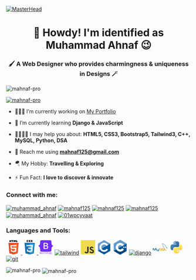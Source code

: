 [![MasterHead](https://media.licdn.com/dms/image/v2/D5616AQGYfegso-c_0w/profile-displaybackgroundimage-shrink_350_1400/profile-displaybackgroundimage-shrink_350_1400/0/1729185636760?e=1741824000&v=beta&t=YHKbDYuMdUkc0x7iWXL_BCep6R_A8C29Al-uwQjgCpc)]()

<h1 align="center">🫡 Howdy! I'm identified as Muhammad Ahnaf 😉</h1>
<h3 align="center">🖌️ A Web Designer who provides charmingness & uniqueness in Designs 🪄</h3>

<p align="left"> <img src="https://komarev.com/ghpvc/?username=mahnaf-pro&label=Profile%20views&color=0e75b6&style=flat" alt="mahnaf-pro" /> </p>

<p align="left"> <a href="https://github.com/ryo-ma/github-profile-trophy"><img src="https://github-profile-trophy.vercel.app/?username=mahnaf-pro" alt="mahnaf-pro" /></a> </p>

- 🧑🏽‍💻 I’m currently working on [My Portfolio](https://mahnaf.riaurko.com)

- 🌱 I’m currently learning **Django & JavaScript**

- 🫱🏽‍🫲🏼 I may help you about: **HTML5, CSS3, Bootstrap5, Tailwind3, C++, MySQL, Python, DSA**

- 📧 Reach me using **mahnaf125@gmail.com**

- 🪂 My Hobby: **Travelling & Exploring**

- ⚡ Fun Fact: **I love to discover & innovate**

<h3 align="left">Connect with me:</h3>
<p align="left">
<a href="https://codepen.io/Muhammad-Ahnaf" target="blank"><img align="center" src="https://raw.githubusercontent.com/rahuldkjain/github-profile-readme-generator/master/src/images/icons/Social/codepen.svg" alt="muhammad_ahnaf" height="30" width="40" /></a>
<a href="https://linkedin.com/in/mahnaf125" target="blank"><img align="center" src="https://raw.githubusercontent.com/rahuldkjain/github-profile-readme-generator/master/src/images/icons/Social/linked-in-alt.svg" alt="mahnaf125" height="30" width="40" /></a>
<a href="https://fb.com/mahnaf125" target="blank"><img align="center" src="https://raw.githubusercontent.com/rahuldkjain/github-profile-readme-generator/master/src/images/icons/Social/facebook.svg" alt="mahnaf125" height="30" width="40" /></a>
<a href="https://www.hackerrank.com/mahnaf125" target="blank"><img align="center" src="https://raw.githubusercontent.com/rahuldkjain/github-profile-readme-generator/master/src/images/icons/Social/hackerrank.svg" alt="mahnaf125" height="30" width="40" /></a>
<a href="https://codeforces.com/profile/Muhammad_Ahnaf" target="blank"><img align="center" src="https://raw.githubusercontent.com/rahuldkjain/github-profile-readme-generator/master/src/images/icons/Social/codeforces.svg" alt="muhammad_ahnaf" height="30" width="40" /></a>
<a href="https://www.leetcode.com/u/01wpcyvaat" target="blank"><img align="center" src="https://raw.githubusercontent.com/rahuldkjain/github-profile-readme-generator/master/src/images/icons/Social/leet-code.svg" alt="01wpcyvaat" height="30" width="40" /></a>
</p>

<h3 align="left">Languages and Tools:</h3>
<a href="https://www.w3.org/html/" target="_blank" rel="noreferrer"> <img src="https://raw.githubusercontent.com/devicons/devicon/master/icons/html5/html5-original-wordmark.svg" alt="html5" width="40" height="40"/></a><a href="https://www.w3schools.com/css/" target="_blank" rel="noreferrer"> <img src="https://raw.githubusercontent.com/devicons/devicon/master/icons/css3/css3-original-wordmark.svg" alt="css3" width="40" height="40"/></a><a href="https://getbootstrap.com" target="_blank" rel="noreferrer"> <img src="https://raw.githubusercontent.com/devicons/devicon/master/icons/bootstrap/bootstrap-plain-wordmark.svg" alt="bootstrap" width="40" height="40"/></a> <a href="https://tailwindcss.com/" target="_blank" rel="noreferrer"> <img src="https://www.vectorlogo.zone/logos/tailwindcss/tailwindcss-icon.svg" alt="tailwind" width="40" height="40"/></a>
<a href="https://developer.mozilla.org/en-US/docs/Web/JavaScript" target="_blank" rel="noreferrer"> <img src="https://raw.githubusercontent.com/devicons/devicon/master/icons/javascript/javascript-original.svg" alt="javascript" width="40" height="40"/></a>
<a href="https://www.cprogramming.com/" target="_blank" rel="noreferrer"> <img src="https://raw.githubusercontent.com/devicons/devicon/master/icons/c/c-original.svg" alt="c" width="40" height="40"/></a>
<a href="https://www.w3schools.com/cpp/" target="_blank" rel="noreferrer"> <img src="https://raw.githubusercontent.com/devicons/devicon/master/icons/cplusplus/cplusplus-original.svg" alt="cplusplus" width="40" height="40"/></a>
<a href="https://www.djangoproject.com/" target="_blank" rel="noreferrer"> <img src="https://cdn.worldvectorlogo.com/logos/django.svg" alt="django" width="40" height="40"/></a>
<a href="https://www.mysql.com/" target="_blank" rel="noreferrer"> <img src="https://raw.githubusercontent.com/devicons/devicon/master/icons/mysql/mysql-original-wordmark.svg" alt="mysql" width="40" height="40"/></a>
<a href="https://www.python.org" target="_blank" rel="noreferrer"> <img src="https://raw.githubusercontent.com/devicons/devicon/master/icons/python/python-original.svg" alt="python" width="40" height="40"/></a>
<a href="https://git-scm.com/" target="_blank" rel="noreferrer"> <img src="https://www.vectorlogo.zone/logos/git-scm/git-scm-icon.svg" alt="git" width="40" height="40"/></a>

<p><img align="left" src="https://github-readme-stats.vercel.app/api/top-langs?username=mahnaf-pro&show_icons=true&locale=en&layout=compact" alt="mahnaf-pro" /></p>

<p>&nbsp;<img align="center" src="https://github-readme-stats.vercel.app/api?username=mahnaf-pro&show_icons=true&locale=en" alt="mahnaf-pro" /></p>
